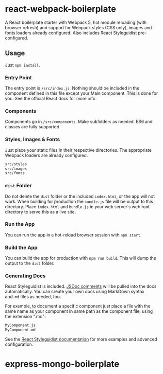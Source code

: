 # react-webpack-boilerplate

A React boilerplate starter with Webpack 5, hot module reloading (with browser refresh) and support for Webpack styles (CSS only), images and fonts loaders already configured. Also includes React Styleguidist pre-configured.

## Usage

Just `npm install`.

### Entry Point

The entry point is `/src/index.js`. Nothing should be included in the component defined in this file except your Main component. This is done for you. See the official React docs for more info.

### Components

Components go in `/src/components`. Make subfolders as needed. ES6 and classes are fully supported.

### Styles, Images & Fonts

Just place your static files in their respective directories. The appropriate Webpack loaders are already configured.

```bash
src/styles
src/images
src/fonts

```

### `dist` Folder

Do not delete the `dist` folder or the included `index.html`, or the app will not work. When building for production the `bundle.js` file will be output to this directory. Place `index.html` and `bundle.js` in your web server's web root directory to serve this as a live site.

### Run the App

You can run the app in a hot-reload browser session with `npm start`.

### Build the App

You can build the app for production with `npm run build`. This will dump the output to the `dist` folder.

### Generating Docs

React Styleguidist is included. [JSDoc comments](https://react-styleguidist.js.org/docs/documenting) will be pulled into the docs automatically. You can create your own docs using MarkDown syntax and`.md` files as needed, too.

For example, to document a specific component just place a file with the same name as your component in same path as the component file, using the extension ".md":

```bash
MyComponent.js
MyComponent.md
```

See the [React Styleguidist documentation](https://react-styleguidist.js.org/) for more examples and advanced configuration.

# express-mongo-boilerplate
